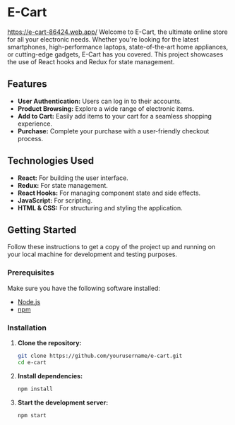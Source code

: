 # E-Cart
https://e-cart-86424.web.app/
Welcome to E-Cart, the ultimate online store for all your electronic needs. Whether you're looking for the latest smartphones, high-performance laptops, state-of-the-art home appliances, or cutting-edge gadgets, E-Cart has you covered. This project showcases the use of React hooks and Redux for state management.

## Features

- **User Authentication:** Users can log in to their accounts.
- **Product Browsing:** Explore a wide range of electronic items.
- **Add to Cart:** Easily add items to your cart for a seamless shopping experience.
- **Purchase:** Complete your purchase with a user-friendly checkout process.

## Technologies Used

- **React:** For building the user interface.
- **Redux:** For state management.
- **React Hooks:** For managing component state and side effects.
- **JavaScript:** For scripting.
- **HTML & CSS:** For structuring and styling the application.

## Getting Started

Follow these instructions to get a copy of the project up and running on your local machine for development and testing purposes.

### Prerequisites

Make sure you have the following software installed:

- [Node.js](https://nodejs.org/)
- [npm](https://www.npmjs.com/)

### Installation

1. **Clone the repository:**
   ```bash
   git clone https://github.com/yourusername/e-cart.git
   cd e-cart
   ```

2. **Install dependencies:**
   ```bash
   npm install
   ```

3. **Start the development server:**
   ```bash
   npm start
   ```
